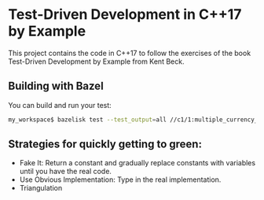 # Test-Driven Development in C++17 by Example

This project contains the code in C++17 to follow the exercises of the book Test-Driven Development by Example from Kent Beck.

## Building with Bazel

You can build and run your test:

```bash
my_workspace$ bazelisk test --test_output=all //c1/1:multiple_currency_test
```

## Strategies for quickly getting to green:
* Fake It: Return a constant and gradually replace constants with variables until you have the real code.
* Use Obvious Implementation: Type in the real implementation.
* Triangulation
